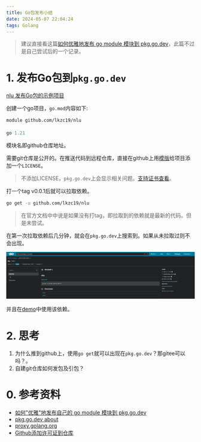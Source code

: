 ```yaml
---
title: Go包发布小结
date: 2024-05-07 22:04:24
tags: Golang
---
```


> 建议直接看这篇[如何优雅地发布 go module 模块到 pkg.go.dev](https://blog.golang.im/how-to-release-go-module/)，此篇不过是自己尝试后的一个记录。

# 1. 发布Go包到`pkg.go.dev`

[nlu 发布Go包的示例项目](https://github.com/lkzc19/nlu)

创建一个go项目，`go.mod`内容如下:

```mod
module github.com/lkzc19/nlu

go 1.21
```

模块名即github仓库地址。

需要git仓库是公开的。在推送代码到远程仓库，直接在github上用[模版](https://docs.github.com/zh/communities/setting-up-your-project-for-healthy-contributions/adding-a-license-to-a-repository)给项目添加一个`LICENSE`。

> 不添加LICENSE，`pkg.go.dev`上会显示相关问题。[支持证书查看](https://pkg.go.dev/license-policy)。

打一个tag v0.0.1后就可以拉取依赖。

```bash
go get -u github.com/lkzc19/nlu
```

> 在官方文档中中说是如果没有打tag，即拉取到的依赖就是最新的代码。但是未尝试。

在第一次拉取依赖后几分钟，就会在`pkg.go.dev`上搜索到。如果从未拉取过则不会出现。

![](https://raw.githubusercontent.com/lkzc19/blasphemy.zimg/main/drinkice/2024-05-07-22-57-57.png)

并且在[demo](https://github.com/lkzc19/demo/blob/main/goz/langz/internal/pkg_test.go)中使用该依赖。

# 2. 思考

1. 为什么推到github上，使用`go get`就可以出现在`pkg.go.dev`？那gitee可以吗？。
2. 自建git仓库如何发包及引包？

# 0. 参考资料

- [如何"优雅"地发布自己的 go module 模块到 pkg.go.dev](https://www.bilibili.com/read/cv21221484/)
- [pkg.go.dev about](https://pkg.go.dev/about)
- [proxy.golang.org](https://proxy.golang.org/)
- [Github添加许可证到仓库](https://docs.github.com/zh/communities/setting-up-your-project-for-healthy-contributions/adding-a-license-to-a-repository)